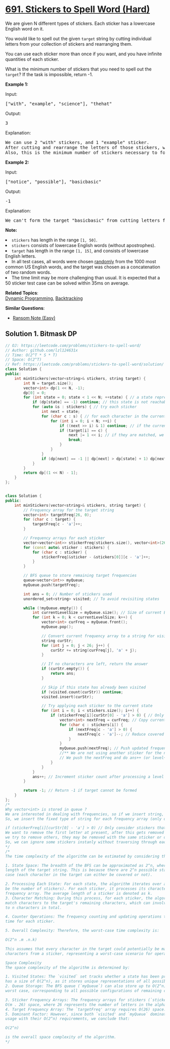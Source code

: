 # [691. Stickers to Spell Word (Hard)](https://leetcode.com/problems/stickers-to-spell-word/)

<p>
We are given N different types of stickers.  Each sticker has a lowercase English word on it.
</p><p>
You would like to spell out the given <code>target</code> string by cutting individual letters from your collection of stickers and rearranging them.
</p><p>
You can use each sticker more than once if you want, and you have infinite quantities of each sticker.
</p><p>
What is the minimum number of stickers that you need to spell out the <code>target</code>?  If the task is impossible, return -1.
</p>

<p><b>Example 1:</b></p>
<p>Input:</p><pre>["with", "example", "science"], "thehat"
</pre><p></p>

<p>Output:</p><pre>3
</pre><p></p>

<p>Explanation:</p><pre>We can use 2 "with" stickers, and 1 "example" sticker.
After cutting and rearrange the letters of those stickers, we can form the target "thehat".
Also, this is the minimum number of stickers necessary to form the target string.
</pre><p></p>

<p><b>Example 2:</b></p>
<p>Input:</p><pre>["notice", "possible"], "basicbasic"
</pre><p></p>

<p>Output:</p><pre>-1
</pre><p></p>

<p>Explanation:</p><pre>We can't form the target "basicbasic" from cutting letters from the given stickers.
</pre><p></p>

<p><b>Note:</b>
</p><li><code>stickers</code> has length in the range <code>[1, 50]</code>.</li>
<li><code>stickers</code> consists of lowercase English words (without apostrophes).</li>
<li><code>target</code> has length in the range <code>[1, 15]</code>, and consists of lowercase English letters.</li>
<li>In all test cases, all words were chosen <u>randomly</u> from the 1000 most common US English words, and the target was chosen as a concatenation of two random words.</li>
<li>The time limit may be more challenging than usual.  It is expected that a 50 sticker test case can be solved within 35ms on average.</li>
<p></p>

**Related Topics**:  
[Dynamic Programming](https://leetcode.com/tag/dynamic-programming/), [Backtracking](https://leetcode.com/tag/backtracking/)

**Similar Questions**:
* [Ransom Note (Easy)](https://leetcode.com/problems/ransom-note/)

## Solution 1. Bitmask DP

```cpp
// OJ: https://leetcode.com/problems/stickers-to-spell-word/
// Author: github.com/lzl124631x
// Time: O(2^T * S * T)
// Space: O(2^T)
// Ref: https://leetcode.com/problems/stickers-to-spell-word/solution/
class Solution {
public:
    int minStickers(vector<string>& stickers, string target) {
        int N = target.size();
        vector<int> dp(1 << N, -1);
        dp[0] = 0;
        for (int state = 0; state < 1 << N; ++state) { // a state represents the target characters matched
            if (dp[state] == -1) continue; // this state is not reachable
            for (auto &s : stickers) { // try each sticker
                int next = state;
                for (char c : s) { // for each character in the current sticker
                    for (int i = 0; i < N; ++i) {
                        if ((next >> i) & 1) continue; // if the current target character set doesn't contain the target[i], skip
                        if (target[i] == c) {
                            next |= 1 << i; // if they are matched, we can update the next state reachable
                            break;
                        }
                    }
                }
                if (dp[next] == -1 || dp[next] > dp[state] + 1) dp[next] = dp[state] + 1;
            }
        }
        return dp[(1 << N) - 1];
    }
};
```

```cpp

class Solution {
public:
    int minStickers(vector<string>& stickers, string target) {
        // Frequency array for the target string
        vector<int> targetFreq(26, 0);
        for (char c : target) {
            targetFreq[c - 'a']++;
        }

        // Frequency arrays for each sticker
        vector<vector<int>> stickerFreq(stickers.size(), vector<int>(26, 0));
        for (const auto& sticker : stickers) {
            for (char c : sticker) {
                stickerFreq[&sticker - &stickers[0]][c - 'a']++;
            }
        }

        // BFS queue to store remaining target frequencies
        queue<vector<int>> myQueue;
        myQueue.push(targetFreq);

        int ans = 0; // Number of stickers used
        unordered_set<string> visited; // To avoid revisiting states

        while (!myQueue.empty()) {
            int currentLevelSize = myQueue.size(); // Size of current BFS level
            for (int k = 0; k < currentLevelSize; k++) {
                vector<int> curFreq = myQueue.front();
                myQueue.pop();

                // Convert current frequency array to a string for visited check
                string curStr;
                for (int j = 0; j < 26; j++) {
                    curStr += string(curFreq[j], 'a' + j);
                }

                // If no characters are left, return the answer
                if (curStr.empty()) {
                    return ans;
                }

                // Skip if this state has already been visited
                if (visited.count(curStr)) continue;
                visited.insert(curStr);

                // Try applying each sticker to the current state
                for (int i = 0; i < stickers.size(); i++) {
                    if (stickerFreq[i][curStr[0] - 'a'] > 0) { // Only consider stickers that can help
                        vector<int> nextFreq = curFreq; // Copy current frequency array
                        for (char c : stickers[i]) {
                            if (nextFreq[c - 'a'] > 0) {
                                nextFreq[c - 'a']--; // Reduce covered letters
                            }
                        }
                        myQueue.push(nextFreq); // Push updated frequency array
                        //** We are not using another sticker for the nextFreq, instead we are using for the curFreq. 
                        // We push the nextFreq and do ans++ (or level++)
                    }
                }
            }
            ans++; // Increment sticker count after processing a level
        }

        return -1; // Return -1 if target cannot be formed
    }
};
/*
Why vector<int> is stored in queue ?
We are interested in dealing with frequencies, so if we insert string, then we have to again convert the string into frequency array to compute
So, we insert the fixed type of string for each frequency array (only one will be there) into visited array

if (stickerFreq[i][curStr[0] - 'a'] > 0) // Only consider stickers that can help
We want to remove the first letter at present, after this gets removed
we try to remove others, they may be removed with the same sticker or different sticker
So, we can ignore some stickers instanly without traversing through each character in sticker
*/
/*
The time complexity of the algorithm can be estimated by considering the following:

1. State Space: The breadth of the BFS can be approximated as 2^n, where n is the
length of the target string. This is because there are 2^n possible states in the worst
case (each character in the target can either be covered or not).

2. Processing Each State: For each state, the algorithm iterates over all stickers (let m
be the number of stickers). For each sticker, it processes its characters to update the
frequency array. The average length of a sticker is denoted as k.
3. Character Matching: During this process, for each sticker, the algorithm attempts to
match characters to the target's remaining characters, which can involve checking up
to n characters in total.

4. Counter Operations: The frequency counting and updating operations take O(k)
time for each sticker.

5. Overall Complexity: Therefore, the worst-case time complexity is:

O(2^n .m .n.k)

This assumes that every character in the target could potentially be matched with
characters from a sticker, representing a worst-case scenario for operations needed.

Space Complexity
The space complexity of the algorithm is determined by:

1. Visited States: The `visited` set tracks whether a state has been processed and
has a size of O(2^n), as it stores unique representations of all possible states.
2. Queue Storage: The BFS queue (`myQueue`) can also store up to O(2^n) states in the
worst case, corresponding to all possible configurations of remaining characters.

3. Sticker Frequency Arrays: The frequency arrays for stickers (`stickerFreq`) require
O(m . 26) space, where 26 represents the number of letters in the alphabet.
4. Target Frequency Array: The `targetFreq' array requires O(26) space.
5. Dominant Factor: However, since both `visited' and `myQueue` dominate the space
usage with their O(2^n) requirements, we conclude that:

O(2^n)

is the overall space complexity of the algorithm.
*/
```
